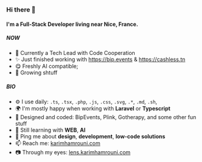 ### Hi there 👋

#### I'm a Full-Stack Developer living near Nice, France.

##### NOW
- 🎩 Currently a Tech Lead with Code Cooperation
- ✨ Just finished working with https://bip.events & https://cashless.tn
- 😋 Freshly AI compatible;
- 🍑 Growing shtuff

##### BIO

- ⚙️ I use daily: `.ts`, `.tsx`, `.php`, `.js`, `.css`, `.svg`, `.*`, `.md`, `.sh`, 
- 🌍 I'm mostly happy when working with **Laravel** or **Typescript**
- 💅 Designed and coded: BipEvents, Plink, Gotherapy, and some other fun stuff
- 🌱 Still learning with **WEB**, **AI**
- 💬 Ping me about **design**, **development**, **low-code solutions**
- 📫 Reach me: [karimhamrouni.com](https://karimhamrouni.com)
- 📷 Through my eyes: [lens.karimhamrouni.com](https://lens.karimhamrouni.com)
